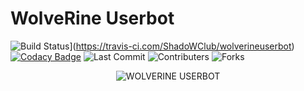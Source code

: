 # WolveRine Userbot

![Build Status](https://travis-ci.com/ShadoWClub/wolverineuserbot.svg?branch=sql-extended)](https://travis-ci.com/ShadoWClub/wolverineuserbot) [![Codacy Badge](https://app.codacy.com/project/badge/Grade/38fee611df7c4312be63a15cad64a50a)](https://www.codacy.com/manual/ShadoWClub/wolverineuserbot?utm_source=github.com&amp;utm_medium=referral&amp;utm_content=ShadoWClub/wolverineuserbot&amp;utm_campaign=Badge_Grade) ![Last Commit](https://img.shields.io/github/last-commit/shadowclub/wolverineuserbot) ![Contributers](https://img.shields.io/github/contributors/ShadoWClub/wolverineuserbot) ![Forks](https://img.shields.io/github/forks/shadowclub/wolverineuserbot)     

<p align="center">
<img src="https://telegra.ph/file/f90dcf7aa0e4daf69348b.jpg" alt="WOLVERINE USERBOT">

